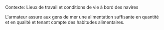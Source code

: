 Contexte: Lieux de travail et conditions de vie à bord des navires

L'armateur assure aux gens de mer une alimentation suffisante en quantité et en qualité et tenant compte des habitudes alimentaires.